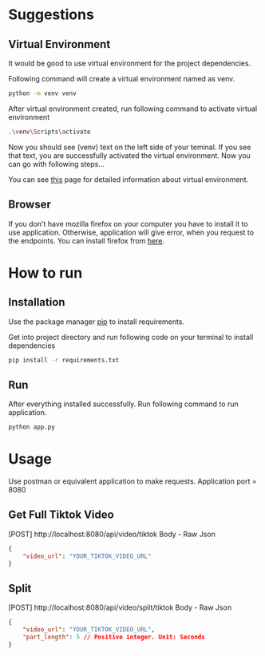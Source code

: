 # Suggestions

## Virtual Environment
It would be good to use virtual environment for the project dependencies.

Following command will create a virtual environment named as venv.
```bash
python -m venv venv
```

After virtual environment created, run following command to activate virtual environment

```bash
.\venv\Scripts\activate 
```

Now you should see (venv) text on the left side of your teminal. If you see that text, you are successfully activated the virtual environment. Now you can go with following steps... 

You can see [this](https://docs.python.org/3/library/venv.html) page for detailed information about virtual environment.

## Browser
If you don't have mozilla firefox on your computer you have to install it to use application. Otherwise, application will give error, when you request to the endpoints. You can install firefox from [here](https://www.mozilla.org/en-US/firefox/new/).

# How to run
## Installation

Use the package manager [pip](https://pip.pypa.io/en/stable/) to install requirements.

Get into project directory and
 run following code on your terminal to install dependencies

```bash
pip install -r requirements.txt
```

## Run

After everything installed successfully. Run following command to run application.

```bash
python app.py
```

# Usage
Use postman or equivalent application to make requests.
Application port = 8080

## Get Full Tiktok Video
[POST] http://localhost:8080/api/video/tiktok
Body - Raw Json
```json
{
    "video_url": "YOUR_TIKTOK_VIDEO_URL"
}
```
## Split
[POST] http://localhost:8080/api/video/split/tiktok
Body - Raw Json
```json
{
    "video_url": "YOUR_TIKTOK_VIDEO_URL",
    "part_length": 5 // Positive integer. Unit: Seconds
}
```
